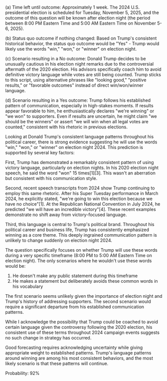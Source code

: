 (a) Time left until outcome: Approximately 1 week. The 2024 U.S. presidential election is scheduled for Tuesday, November 5, 2025, and the outcome of this question will be known after election night (the period between 8:00 PM Eastern Time and 5:00 AM Eastern Time on November 5-6, 2025).

(b) Status quo outcome if nothing changed: Based on Trump's consistent historical behavior, the status quo outcome would be "Yes" - Trump would likely use the words "win," "won," or "winner" on election night.

(c) Scenario resulting in a No outcome: Donald Trump decides to be unusually cautious in his election night remarks due to the controversial aftermath of the 2020 election. His advisors specifically coach him to avoid definitive victory language while votes are still being counted. Trump sticks to this script, using alternative phrases like "looking good," "positive results," or "favorable outcomes" instead of direct win/won/winner language.

(d) Scenario resulting in a Yes outcome: Trump follows his established pattern of communication, especially in high-stakes moments. If results appear favorable to him, he enthusiastically declares "we're winning" or "we won" to supporters. Even if results are uncertain, he might claim "we should be the winners" or assert "we will win when all legal votes are counted," consistent with his rhetoric in previous elections.

Looking at Donald Trump's consistent language patterns throughout his political career, there is strong evidence suggesting he will use the words "win," "won," or "winner" on election night 2024. This prediction is supported by several key factors:

First, Trump has demonstrated a remarkably consistent pattern of using victory language, particularly on election nights. In his 2020 election night speech, he said the word "won" 15 times[1][3]. This wasn't an aberration but consistent with his communication style.

Second, recent speech transcripts from 2024 show Trump continuing to employ this same rhetoric. After his Super Tuesday performance in March 2024, he explicitly stated, "we're going to win this election because we have no choice"[1]. At the Republican National Convention in July 2024, he predicted "we will have an incredible victory"[4]. These recent examples demonstrate no shift away from victory-focused language.

Third, this language is central to Trump's political brand. Throughout his political career and business life, Trump has consistently emphasized winning as a core theme. This deeply ingrained communication pattern is unlikely to change suddenly on election night 2024.

The question specifically focuses on whether Trump will use these words during a very specific timeframe (8:00 PM to 5:00 AM Eastern Time on election night). The only scenarios where he wouldn't use these words would be:

1. He doesn't make any public statement during this timeframe
2. He makes a statement but deliberately avoids these common words in his vocabulary

The first scenario seems unlikely given the importance of election night and Trump's history of addressing supporters. The second scenario would require a significant departure from his established communication patterns.

While I acknowledge the possibility that Trump could be coached to avoid certain language given the controversy following the 2020 election, his consistent use of these terms throughout 2024 campaign events suggests no such change in strategy has occurred.

Good forecasting requires acknowledging uncertainty while giving appropriate weight to established patterns. Trump's language patterns around winning are among his most consistent behaviors, and the most likely scenario is that these patterns will continue.

Probability: 92%